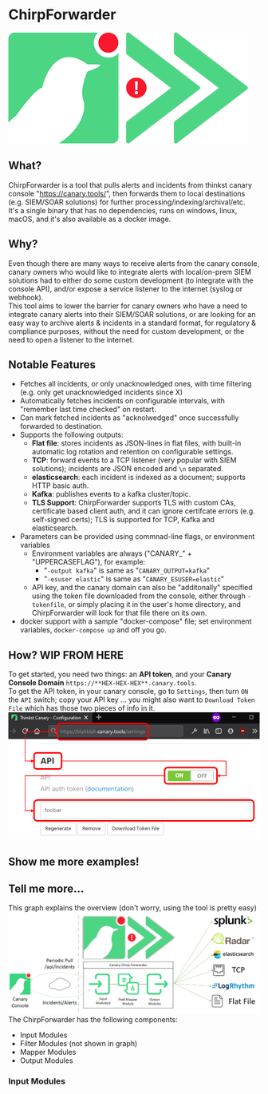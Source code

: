 # ChirpForwarder
![ChirpForwarder Logo](/assets/images/ChirpForwarder.png)
## What?
ChirpForwarder is a tool that pulls alerts and incidents from thinkst canary console "https://canary.tools/", then forwards them to local destinations (e.g. SIEM/SOAR solutions) for further processing/indexing/archival/etc.  
It's a single binary that has no dependencies, runs on windows, linux, macOS, and it's also available as a docker image.

## Why?
Even though there are many ways to receive alerts from the canary console, canary owners who would like to integrate alerts with local/on-prem SIEM solutions had to either do some custom development (to integrate with the console API), and/or expose a service listener to the internet (syslog or webhook).  
This tool aims to lower the barrier for canary owners who have a need to integrate canary alerts into their SIEM/SOAR solutions, or are looking for an easy way to archive alerts & incidents in a standard format, for regulatory & compliance purposes, without the need for custom development, or the need to open a listener to the internet.
## Notable Features
- Fetches all incidents, or only unacknowledged ones, with time filtering (e.g. only get unacknowledged incidents since X)
- Automatically fetches incidents on configurable intervals, with "remember last time checked" on restart.
- Can mark fetched incidents as "acknolwedged" once successfully forwarded to destination.
- Supports the following outputs:
  - **Flat file**: stores incidents as JSON-lines in flat files, with built-in automatic log rotation and retention on configurable settings.
  - **TCP**: forward events to a TCP listener (very popular with SIEM solutions); incidents are JSON encoded and `\n` separated.
  - **elasticsearch**: each incident is indexed as a document; supports HTTP basic auth.
  - **Kafka**: publishes events to a kafka cluster/topic.
  - **TLS Support**: ChirpForwarder supports TLS with custom CAs, certificate based client auth, and it can ignore certifcate errors (e.g. self-signed certs); TLS is supported for TCP, Kafka and elasticsearch.
- Parameters can be provided using commnad-line flags, or environment variables 
  - Environment variables are always ("CANARY_" + "UPPERCASEFLAG"), for example:
    - "`-output kafka`" is same as "`CANARY_OUTPUT=kafka`"
    - "`-esuser elastic`" is same as "`CANARY_ESUSER=elastic`"
  - API key, and the canary domain can also be "additonally" specified using the token file downloaded from the console, either through `-tokenfile`, or simply placing it in the user's home directory, and ChirpForwarder will look for that file there on its own.
- docker support with a sample "docker-compose" file; set environment variables, `docker-compose up` and off you go.

## How? **WIP FROM HERE**
To get started, you need two things: an **API token**, and your **Canary Console Domain** `https://**HEX-HEX-HEX**.canary.tools`.  
To get the API token, in your canary console, go to `Settings`, then  turn `ON` the `API` switch; copy your API key ... you might also want to `Download Token File` which has those two pieces of info in it.
![Get canary API](/assets/images/01-GetAPI.png)

## Show me more examples!
## Tell me more...
This graph explains the overview (don't worry, using the tool is pretty easy)
![ChirpForwarder Overview](/assets/images/Overview.png)
The ChirpForwarder has the following components:
  * Input Modules
  * Filter Modules (not shown in graph)
  * Mapper Modules
  * Output Modules 
### Input Modules

